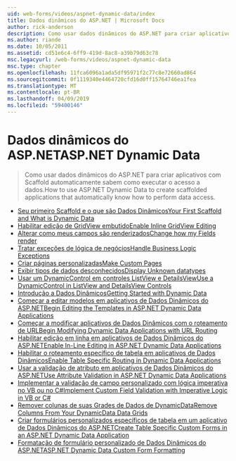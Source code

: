 ```yaml
---
uid: web-forms/videos/aspnet-dynamic-data/index
title: Dados dinâmicos do ASP.NET | Microsoft Docs
author: rick-anderson
description: Como usar dados dinâmicos do ASP.NET para criar aplicativos com Scaffold automaticamente sabem como executar o acesso a dados.
ms.author: riande
ms.date: 10/05/2011
ms.assetid: cd51e6c4-6ff9-419d-8ac8-a39b79d63c78
msc.legacyurl: /web-forms/videos/aspnet-dynamic-data
msc.type: chapter
ms.openlocfilehash: 11fca6096a1ada5df95971f2c77c8e72660ad864
ms.sourcegitcommit: 0f1119340e4464720cfd16d0ff15764746ea1fea
ms.translationtype: MT
ms.contentlocale: pt-BR
ms.lasthandoff: 04/09/2019
ms.locfileid: "59400146"
---
```

# <a name="aspnet-dynamic-data"></a><span data-ttu-id="2c602-103">Dados dinâmicos do ASP.NET</span><span class="sxs-lookup"><span data-stu-id="2c602-103">ASP.NET Dynamic Data</span></span>

> <span data-ttu-id="2c602-104">Como usar dados dinâmicos do ASP.NET para criar aplicativos com Scaffold automaticamente sabem como executar o acesso a dados.</span><span class="sxs-lookup"><span data-stu-id="2c602-104">How to use ASP.NET Dynamic Data to create scaffolded applications that automatically know how to perform data access.</span></span>


- [<span data-ttu-id="2c602-105">Seu primeiro Scaffold e o que são Dados Dinâmicos</span><span class="sxs-lookup"><span data-stu-id="2c602-105">Your First Scaffold and What is Dynamic Data</span></span>](your-first-scaffold-and-what-is-dynamic-data.md)
- [<span data-ttu-id="2c602-106">Habilitar edição de GridView embutido</span><span class="sxs-lookup"><span data-stu-id="2c602-106">Enable Inline GridView Editing</span></span>](how-do-i-enable-inline-gridview-editing.md)
- [<span data-ttu-id="2c602-107">Alterar como meus campos são renderizados</span><span class="sxs-lookup"><span data-stu-id="2c602-107">Change how my Fields render</span></span>](how-do-i-change-how-my-fields-render.md)
- [<span data-ttu-id="2c602-108">Tratar exceções de lógica de negócios</span><span class="sxs-lookup"><span data-stu-id="2c602-108">Handle Business Logic Exceptions</span></span>](how-do-i-handle-business-logic-exceptions.md)
- [<span data-ttu-id="2c602-109">Criar páginas personalizadas</span><span class="sxs-lookup"><span data-stu-id="2c602-109">Make Custom Pages</span></span>](how-do-i-make-custom-pages.md)
- [<span data-ttu-id="2c602-110">Exibir tipos de dados desconhecidos</span><span class="sxs-lookup"><span data-stu-id="2c602-110">Display Unknown datatypes</span></span>](how-do-i-display-unknown-datatypes.md)
- [<span data-ttu-id="2c602-111">Usar um DynamicControl em controles ListView e DetailsView</span><span class="sxs-lookup"><span data-stu-id="2c602-111">Use a DynamicControl in ListView and DetailsView Controls</span></span>](how-do-i-use-a-dynamiccontrol-in-listview-and-detailsview-controls.md)
- [<span data-ttu-id="2c602-112">Introdução a Dados Dinâmicos</span><span class="sxs-lookup"><span data-stu-id="2c602-112">Getting Started with Dynamic Data</span></span>](getting-started-with-dynamic-data.md)
- [<span data-ttu-id="2c602-113">Começar a editar modelos em aplicativos de Dados Dinâmicos do ASP.NET</span><span class="sxs-lookup"><span data-stu-id="2c602-113">Begin Editing the Templates in ASP.NET Dynamic Data Applications</span></span>](begin-editing-the-templates-in-aspnet-dynamic-data-applications.md)
- [<span data-ttu-id="2c602-114">Começar a modificar aplicativos de Dados Dinâmicos com o roteamento de URL</span><span class="sxs-lookup"><span data-stu-id="2c602-114">Begin Modifying Dynamic Data Applications with URL Routing</span></span>](begin-modifying-dynamic-data-applications-with-url-routing.md)
- [<span data-ttu-id="2c602-115">Habilitar edição em linha em aplicativos de Dados Dinâmicos do ASP.NET</span><span class="sxs-lookup"><span data-stu-id="2c602-115">Enable In-Line Editing in ASP.NET Dynamic Data Applications</span></span>](enable-in-line-editing-in-aspnet-dynamic-data-applications.md)
- [<span data-ttu-id="2c602-116">Habilitar o roteamento específico de tabela em aplicativos de Dados Dinâmicos</span><span class="sxs-lookup"><span data-stu-id="2c602-116">Enable Table Specific Routing in Dynamic Data Applications</span></span>](how-to-enable-table-specific-routing-in-dynamic-data-applications.md)
- [<span data-ttu-id="2c602-117">Usar a validação de atributo em aplicativos de Dados Dinâmicos do ASP.NET</span><span class="sxs-lookup"><span data-stu-id="2c602-117">Use Attribute Validation in ASP.NET Dynamic Data Applications</span></span>](how-to-use-attribute-validation-in-aspnet-dynamic-data-applications.md)
- [<span data-ttu-id="2c602-118">Implementar a validação de campo personalizado com lógica imperativa no VB ou no C#</span><span class="sxs-lookup"><span data-stu-id="2c602-118">Implement Custom Field Validation with Imperative Logic in VB or C#</span></span>](how-to-implement-custom-field-validation-with-imperative-logic-in-vb-or-c.md)
- [<span data-ttu-id="2c602-119">Remover colunas de suas Grades de Dados de DynamicData</span><span class="sxs-lookup"><span data-stu-id="2c602-119">Remove Columns From Your DynamicData Data Grids</span></span>](how-to-remove-columns-from-your-dynamicdata-data-grids.md)
- [<span data-ttu-id="2c602-120">Criar formulários personalizados específicos de tabela em um aplicativo de Dados Dinâmicos do ASP.NET</span><span class="sxs-lookup"><span data-stu-id="2c602-120">Create Table Specific Custom Forms in an ASP.NET Dynamic Data Application</span></span>](how-to-create-table-specific-custom-forms-in-an-aspnet-dynamic-data-application.md)
- [<span data-ttu-id="2c602-121">Formatação de formulário personalizado de Dados Dinâmicos do ASP.NET</span><span class="sxs-lookup"><span data-stu-id="2c602-121">ASP.NET Dynamic Data Custom Form Formatting</span></span>](aspnet-dynamic-data-custom-form-formatting.md)
